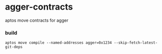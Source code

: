 # agger-contracts

aptos move contracts for agger

### build

``` shell
aptos move compile --named-addresses agger=0x1234 --skip-fetch-latest-git-deps
```